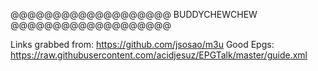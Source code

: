 @@@@@@@@@@@@@@@@@@@
  BUDDYCHEWCHEW
@@@@@@@@@@@@@@@@@@@

Links grabbed from: https://github.com/jsosao/m3u
Good Epgs:
https://raw.githubusercontent.com/acidjesuz/EPGTalk/master/guide.xml
